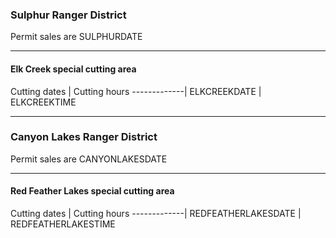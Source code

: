 [comment]: <> (This section appears under the cutting dates)
[comment]: <> (ELKCREEKDATE, ELKCREEKTIME etc are replaced with the values in the database.)
[comment]: <> (H4's in this Markdown file are converted to span's in HTML to accomplish the look desired for this section)

<!-- ### Special Christmas Tree Cutting Areas -->

### Sulphur Ranger District
Permit sales are SULPHURDATE
***

#### Elk Creek special cutting area

Cutting dates | Cutting hours
-------------|
ELKCREEKDATE | ELKCREEKTIME

***

### Canyon Lakes Ranger District
Permit sales are CANYONLAKESDATE
***

#### Red Feather Lakes special cutting area

Cutting dates | Cutting hours
-------------|
REDFEATHERLAKESDATE | REDFEATHERLAKESTIME

